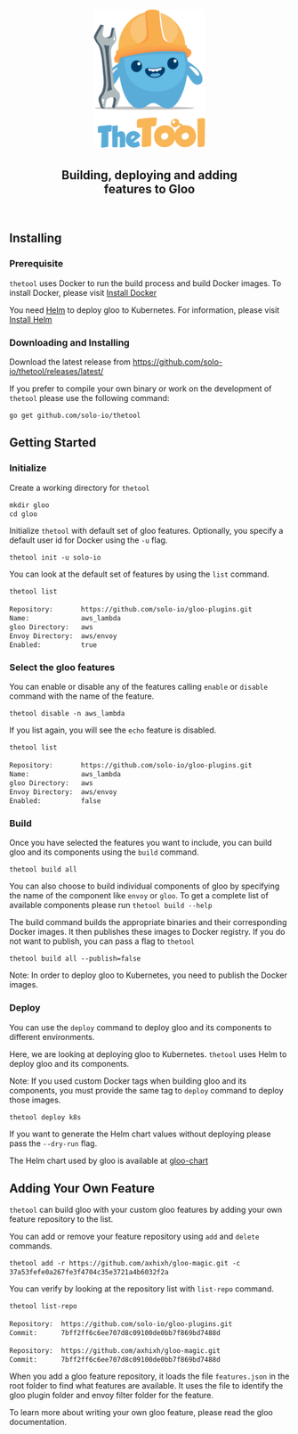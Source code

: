 

<h1 align="center">
    <img src="theTool-01.png" alt="squash" width="200" height="248">
  <br>
  </h1>


<h2 align="center">Building, deploying and adding <br> features to Gloo</h2>
<BR>

## Installing
### Prerequisite
`thetool` uses Docker to run the build process and build Docker images. To install Docker, please
visit [Install Docker](https://docs.docker.com/install/)

You need [Helm](https://helm.sh/) to deploy gloo to Kubernetes. For information, please visit
[Install Helm](https://docs.helm.sh/using_helm/#installing-helm)

### Downloading and Installing
Download the latest release from https://github.com/solo-io/thetool/releases/latest/

If you prefer to compile your own binary or work on the development of `thetool` please use the following command:

```
go get github.com/solo-io/thetool
``` 

## Getting Started
### Initialize
Create a working directory for `thetool`

```
mkdir gloo
cd gloo
```

Initialize `thetool` with default set of gloo features. Optionally, you specify a default user id for Docker
using the `-u` flag.

```
thetool init -u solo-io
```

You can look at the default set of features by using the `list` command.

```
thetool list

Repository:       https://github.com/solo-io/gloo-plugins.git
Name:             aws_lambda
gloo Directory:   aws
Envoy Directory:  aws/envoy
Enabled:          true

```

### Select the gloo features
You can enable or disable any of the features calling `enable` or `disable` command with the name of the feature.

```
thetool disable -n aws_lambda
```

If you list again, you will see the `echo` feature is disabled.

```
thetool list

Repository:       https://github.com/solo-io/gloo-plugins.git
Name:             aws_lambda
gloo Directory:   aws
Envoy Directory:  aws/envoy
Enabled:          false

```

### Build
Once you have selected the features you want to include, you can build gloo and its components using the `build` command.

```
thetool build all
```

You can also choose to build individual components of gloo by specifying the name of the component like `envoy` or `gloo`.
To get a complete list of available components please run `thetool build --help`

The build command builds the appropriate binaries and their corresponding Docker images. It then publishes these images to Docker registry. If you do not want to publish, you can pass a flag to `thetool`

```
thetool build all --publish=false
```

Note: In order to deploy gloo to Kubernetes, you need to publish the Docker images.


### Deploy

You can use the `deploy` command to deploy gloo and its components to different environments.

Here, we are looking at deploying gloo to Kubernetes. `thetool` uses Helm to deploy gloo
and its components.

Note: If you used custom Docker tags when building gloo and its components, you must provide
the same tag to `deploy` command to deploy those images.

```
thetool deploy k8s
```

If you want to generate the Helm chart values without deploying please pass the `--dry-run` flag.

The Helm chart used by gloo is available at [gloo-chart](https://github.com/solo-io/gloo-chart)

## Adding Your Own Feature

`thetool` can build gloo with your custom gloo features by adding your own feature repository to the list.

You can add or remove your feature repository using `add` and `delete` commands.

```
thetool add -r https://github.com/axhixh/gloo-magic.git -c 37a53fefe0a267fe3f4704c35e3721a4b6032f2a
```

You can verify by looking at the repository list with `list-repo` command.

```
thetool list-repo

Repository:  https://github.com/solo-io/gloo-plugins.git
Commit:      7bff2ff6c6ee707d8c09100de0bb7f869bd7488d

Repository:  https://github.com/axhixh/gloo-magic.git
Commit:      7bff2ff6c6ee707d8c09100de0bb7f869bd7488d
```

When you add a gloo feature repository, it loads the file `features.json` in the root folder to
find what features are available. It uses the file to identify the gloo plugin folder and envoy
filter folder for the feature.

To learn more about writing your own gloo feature, please read the gloo documentation.
